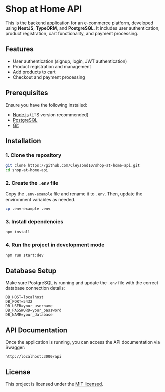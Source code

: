# Shop at Home API

This is the backend application for an e-commerce platform, developed using **NestJS**, **TypeORM**, and **PostgreSQL**. It includes user authentication, product registration, cart functionality, and payment processing.

## Features
- User authentication (signup, login, JWT authentication)
- Product registration and management
- Add products to cart
- Checkout and payment processing

## Prerequisites
Ensure you have the following installed:
- [Node.js](https://nodejs.org/) (LTS version recommended)
- [PostgreSQL](https://www.postgresql.org/)
- [Git](https://git-scm.com/)

## Installation

### 1. Clone the repository
```bash
git clone https://github.com/Cleysond10/shop-at-home-api.git
cd shop-at-home-api
```

### 2. Create the `.env` file
Copy the `.env-example` file and rename it to `.env`. Then, update the environment variables as needed.
```bash
cp .env-example .env
```

### 3. Install dependencies
```bash
npm install
```

### 4. Run the project in development mode
```bash
npm run start:dev
```

## Database Setup
Make sure PostgreSQL is running and update the `.env` file with the correct database connection details:
```
DB_HOST=localhost
DB_PORT=5432
DB_USER=your_username
DB_PASSWORD=your_password
DB_NAME=your_database
```

## API Documentation
Once the application is running, you can access the API documentation via Swagger:
```
http://localhost:3000/api
```

## License
This project is licensed under the [MIT licensed](https://github.com/nestjs/nest/blob/master/LICENSE).
